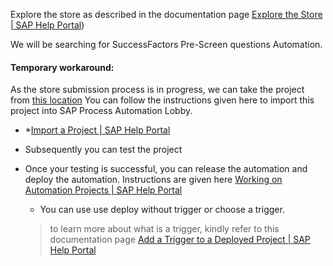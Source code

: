 Explore the store as described in the documentation page [Explore the Store | SAP Help Portal](https://help.sap.com/docs/PROCESS_AUTOMATION/527c579a1cba4f12b45326c8e890d102/b38897b821874ebe98fb15fc7d4400e9.html?locale=en-US))

We will be searching for SuccessFactors Pre-Screen questions Automation.

#### Temporary workaround:

As the store submission process is in progress, we can take the project from [this location](99_Automations/SF_Offer_Letter.zip)
You can follow the instructions given here to import this project into SAP Process Automation Lobby.

* *[Import a Project | SAP Help Portal](https://help.sap.com/docs/PROCESS_AUTOMATION/527c579a1cba4f12b45326c8e890d102/ca98da78eb1f4d329d82b66ef8baac98.html?locale=en-US&state=DRAFT&q=virtual%20machine) 
* Subsequently you can test the project
* Once your testing is successful, you can release the automation and deploy the automation. Instructions are given here [Working on Automation Projects | SAP Help Portal](https://help.sap.com/docs/PROCESS_AUTOMATION/527c579a1cba4f12b45326c8e890d102/6a77e1828a7245f9b7e7408f614782ac.html?locale=en-US&state=DRAFT&q=virtual%20machine) 
	* You can use use deploy without trigger or choose a trigger. 
	
	> to learn more about what is a trigger, kindly refer to this documentation page [Add a Trigger to a Deployed Project | SAP Help Portal](https://help.sap.com/docs/PROCESS_AUTOMATION/527c579a1cba4f12b45326c8e890d102/0f6e37d9b9f04a9999ead3b20aeda0b3.html?locale=en-US&state=DRAFT&q=virtual%20machine) 